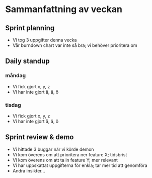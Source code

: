 # Sammanfattning av veckan

## Sprint planning
- Vi tog 3 uppgifter denna vecka
- Vår burndown chart var inte så bra; vi behöver prioritera om

## Daily standup
### måndag
- Vi fick gjort x, y, z
- Vi har inte gjort å, ä, ö

### tisdag
- Vi fick gjort x, y, z
- Vi har inte gjort å, ä, ö

## Sprint review & demo
- Vi hittade 3 buggar när vi körde demon
- Vi kom överens om att prioritera ner feature X; tidsbrist
- Vi kom överens om att ta in feature Y; mer relevant
- Vi har uppskattat uppgifterna för enkla; tar mer tid att genomföra
- Andra insikter…